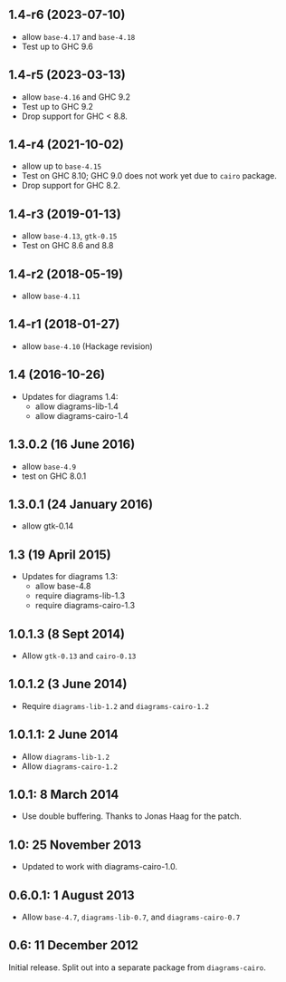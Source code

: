 1.4-r6 (2023-07-10)
-------------------

- allow `base-4.17` and `base-4.18`
- Test up to GHC 9.6

1.4-r5 (2023-03-13)
-------------------

- allow `base-4.16` and GHC 9.2
- Test up to GHC 9.2
- Drop support for GHC < 8.8.

1.4-r4 (2021-10-02)
-------------------

- allow up to `base-4.15`
- Test on GHC 8.10; GHC 9.0 does not work yet due to `cairo` package.
- Drop support for GHC 8.2.

1.4-r3 (2019-01-13)
-------------------

- allow `base-4.13`, `gtk-0.15`
- Test on GHC 8.6 and 8.8

1.4-r2 (2018-05-19)
-------------------

- allow `base-4.11`

1.4-r1 (2018-01-27)
-------------------

- allow `base-4.10` (Hackage revision)

1.4 (2016-10-26)
----------------

* Updates for diagrams 1.4:
  - allow diagrams-lib-1.4
  - allow diagrams-cairo-1.4

1.3.0.2 (16 June 2016)
----------------------

- allow `base-4.9`
- test on GHC 8.0.1

1.3.0.1 (24 January 2016)
-------------------------

- allow gtk-0.14

1.3 (19 April 2015)
-------------------

* Updates for diagrams 1.3:
  - allow base-4.8
  - require diagrams-lib-1.3
  - require diagrams-cairo-1.3

1.0.1.3 (8 Sept 2014)
---------------------

* Allow `gtk-0.13` and `cairo-0.13`

1.0.1.2 (3 June 2014)
---------------------

* Require `diagrams-lib-1.2` and `diagrams-cairo-1.2`

1.0.1.1: 2 June 2014
-------------------

* Allow `diagrams-lib-1.2`
* Allow `diagrams-cairo-1.2`

1.0.1: 8 March 2014
-------------------

* Use double buffering. Thanks to Jonas Haag for the patch.

1.0: 25 November 2013
---------------------

* Updated to work with diagrams-cairo-1.0.

0.6.0.1: 1 August 2013
----------------------

* Allow `base-4.7`, `diagrams-lib-0.7`, and `diagrams-cairo-0.7`

0.6: 11 December 2012
---------------------

Initial release.  Split out into a separate package from
`diagrams-cairo`.
